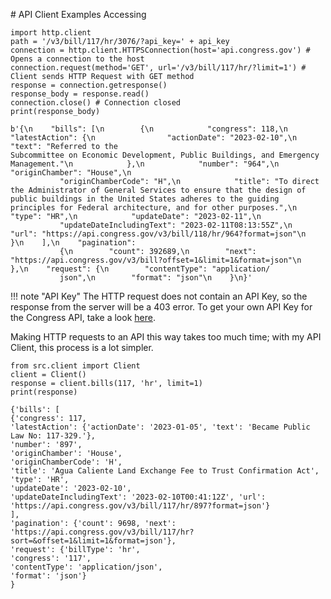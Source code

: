 # API Client Examples
Accessing 
```{.py3 title="HTTP Request with HTTP Library" linenums="1"}
import http.client
path = '/v3/bill/117/hr/3076/?api_key=' + api_key
connection = http.client.HTTPSConnection(host='api.congress.gov') # Opens a connection to the host
connection.request(method='GET', url='/v3/bill/117/hr/?limit=1') # Client sends HTTP Request with GET method
response = connection.getresponse()
response_body = response.read()
connection.close() # Connection closed
print(response_body)
```

```{.py3 title="Server JSON Response" linenums="1"}
b'{\n    "bills": [\n        {\n            "congress": 118,\n            "latestAction": {\n                "actionDate": "2023-02-10",\n                "text": "Referred to the 
Subcommittee on Economic Development, Public Buildings, and Emergency Management."\n            },\n            "number": "964",\n            "originChamber": "House",\n 
           "originChamberCode": "H",\n            "title": "To direct the Administrator of General Services to ensure that the design of public buildings in the United States adheres to the guiding principles for Federal architecture, and for other purposes.",\n            "type": "HR",\n            "updateDate": "2023-02-11",\n            
           "updateDateIncludingText": "2023-02-11T08:13:55Z",\n            "url": "https://api.congress.gov/v3/bill/118/hr/964?format=json"\n        }\n    ],\n    "pagination": 
           {\n        "count": 392689,\n        "next": "https://api.congress.gov/v3/bill?offset=1&limit=1&format=json"\n    },\n    "request": {\n        "contentType": "application/
           json",\n        "format": "json"\n    }\n}'
```

!!! note "API Key"
    The HTTP request does not contain an API Key, so the response from the server will be a 403 error. To get your own API Key for the Congress API, take a look [here](https://api.congress.gov/sign-up/).

Making HTTP requests to an API this way takes too much time; with my API Client, this process is a lot simpler.

```{.py3 title="HTTP Request with Pillow" linenums="1"}
from src.client import Client
client = Client()
response = client.bills(117, 'hr', limit=1)
print(response)
```

```{.py3 title="Server JSON Response"}
{'bills': [
{'congress': 117, 
'latestAction': {'actionDate': '2023-01-05', 'text': 'Became Public Law No: 117-329.'}, 
'number': '897', 
'originChamber': 'House', 
'originChamberCode': 'H', 
'title': 'Agua Caliente Land Exchange Fee to Trust Confirmation Act', 
'type': 'HR', 
'updateDate': '2023-02-10',
'updateDateIncludingText': '2023-02-10T00:41:12Z', 'url': 'https://api.congress.gov/v3/bill/117/hr/897?format=json'}
],
'pagination': {'count': 9698, 'next': 'https://api.congress.gov/v3/bill/117/hr?sort=&offset=1&limit=1&format=json'}, 
'request': {'billType': 'hr', 
'congress': '117', 
'contentType': 'application/json', 
'format': 'json'}
}
```